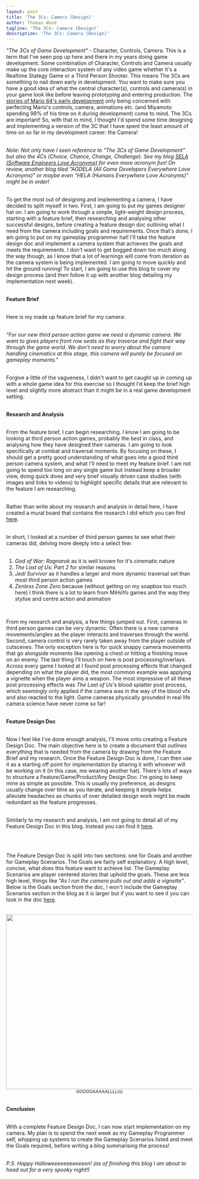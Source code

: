 ```yaml
---
layout: post
title: 'The 3Cs: Camera (Design)'
author: Thomas Wood
tagline: 'The 3Cs: Camera (Design)'
description: 'The 3Cs: Camera (Design)'
---
```


<p align="left">
  <i>"The 3Cs of Game Development"</i> - Character, Controls, Camera. This is a term that I've seen pop up here and there in my years doing game development. Some combination of Character, Controls and Camera usually make up the core interaction system of any video game whether it's a Realtime Stategy Game or a Third Person Shooter. This means The 3Cs are something to nail down early in development. You want to make sure you have a good idea of what the central character(s), controls and camera(s) in your game look like before leaving prototyping and entering production. The <a href="https://pixelatron.com/blog/the-making-of-super-mario-64-full-giles-goddard-interview-ngc/">stories of Mario 64's early development</a> only being concerned with perfecting Mario's controls, camera, animations etc. (and Miyamoto spending 99% of his time on it during development) come to mind. The 3Cs are important! So, with that in mind, I thought I'd spend some time designing and implementing a version of the 3C that I have spent the least amount of time on so far in my development career: the Camera!<br/><br/>
  
  <i>Note: Not only have I seen reference to "The 3Cs of Game Development" but also the 4Cs (Choice, Chance, Change, Challenge). See my blog <a href="https://helloimtw.me/pages/blogs/sela.html">SELA (Software Engineers Love Acronyms)</a> for even more acronym fun! On review, another blog tiled "AGDELA (All Game Developers Everywhere Love Acronyms)" or maybe even "HELA (Humans Everywhere Love Acronyms)" might be in order!</i><br/><br/>

  To get the most out of designing and implementing a camera, I have decided to split myself in two. First, I am going to put my games designer hat on. I am going to work through a simple, light-weight design process, starting with a feature brief, then researching and analysing other successful designs, before creating a feature design doc outlining what I need from the camera including goals and requirements. Once that's done, I am going to put on my gameplay programmer hat! I'll take the feature design doc and implement a camera system that achieves the goals and meets the requirements. I don't want to get bogged down too much along the way though, as I know that a lot of learnings will come from iteration as the camera system is being implemented. I am going to move quickly and hit the ground running! To start, I am going to use this blog to cover my design process (and then follow it up with another blog detailing my implementation next week).<br/><br/>

  <b>Feature Brief</b><br/><br/>

  Here is my made up feature brief for my camera:<br/><br/>

  <i>"For our new third person action game we need a dynamic camera. We want to gives players front row seats as they traverse and fight their way through the game world. We don't need to worry about the camera handling cinematics at this stage, this camera will purely be focused on gameplay moments."</i><br/><br/>

  Forgive a little of the vagueness, I didn't want to get caught up in coming up with a whole game idea for this exercise so I thought I'd keep the brief high level and slightly more abstract than it might be in a real game development setting.<br/><br/>
  
  <b>Research and Analysis</b><br/><br/>

  From the feature brief, I can begin researching. I know I am going to be looking at third person action games, probably the best in class, and analysing how they have designed their cameras. I am going to look specifically at combat and traversal moments. By focusing on these, I should get a pretty good understanding of what goes into a good third person camera system, and what I'll need to meet my feature brief. I am not going to spend too long on any single game but instead keep a broader view, doing quick dives and very brief visually driven case studies (with images and links to videos) to highlight specific details that are relevant to the feature I am researching.<br/><br/>

  Rather than write about my research and analysis in detail here, I have created a mural board that contains the research I did which you can find <a href="https://app.mural.co/t/asfadsf8488/m/asfadsf8488/1761920395146/77602e8713fa712ec7d742173beeac191712cb6d?sender=uc97fc6a5de48809d05dc4099">here</a>.<br/><br/>

In short, I looked at a number of third person games to see what their cameras did, delving more deeply into a select few:<br/><br/>

<ol type="2"><li><i>God of War: Ragnarok</i> as it is well known for it's cinematic nature</li><li><i>The Last of Us: Part 2</i> for similar reasons</li><li><i>Jedi Survivor</i> as it handles a larger and more dynamic traversal set than most third person action games</li><li><i>Zenless Zone Zero</i> because (without getting on my soapbox too much here) I think there is a lot to learn from MiHoYo games and the way they stylise and centre action and animation</li></ol><br/>

   From my research and analysis, a few things jumped out. First, cameras in third person games can be very dynamic. Often there is a new camera movements/angles as the player interacts and traverses through the world. Second, camera control is very rarely taken away from the player outside of cutscenes. The only exception here is for quick snappy camera movements that go alongside moments like opening a chest or hitting a finishing move on an enemy. The last thing I'll touch on here is post processing/overlays. Across every game I looked at I found post processing effects that changed depending on what the player did, the most common example was applying a vignette when the player aims a weapon. The most impressive of all these post processing effects was <i>The Last of Us</i>'s blood splatter post process, which seemingly only applied if the camera was in the way of the blood vfx and also reacted to the light. Game cameras physically grounded in real life camera science have never come so far!<br/><br/>
  
  <b>Feature Design Doc</b><br/><br/>

  Now I feel like I've done enough analysis, I'll move onto creating a Feature Design Doc. The main objective here is to create a document that outlines everything that is needed from the camera by drawing from the Feature Brief and my research. Once the Feature Design Doc is done, I can then use it as a starting off point for implementation by sharing it with whoever will be working on it (in this case, me wearing another hat). There's lots of ways to structure a Feature/Game/Product/Any Design Doc. I'm going to keep mine as simple as possible. This is usually my preference, as designs usually change over time as you iterate, and keeping it simple helps alleviate headaches as chunks of over detailed design work might be made redundant as the feature progresses.<br/><br/>

  Similarly to my research and analysis, I am not going to detail all of my Feature Design Doc in this blog. Instead you can find it <a href="https://app.mural.co/t/asfadsf8488/m/asfadsf8488/1761929908894/9bf195df9b89447f459d76aec7f847a13123a035?sender=uc97fc6a5de48809d05dc4099">here</a>.
</p><br/><br/>

The Feature Design Doc is split into two sections: one for Goals and another for Gameplay Scenarios. The Goals are fairly self explanatory. A high level, concise, what does this feature want to achieve list. The Gameplay Scenarios are player centered stories that uphold the goals. These are less high level, things like <i>"As I run the camera pulls out and adds a vignette"</i>. Below is the Goals section from the doc, I won't include the Gameplay Scenarios section in the blog as it is larger but if you want to see it you can look in the doc <a href="https://app.mural.co/t/asfadsf8488/m/asfadsf8488/1761929908894/9bf195df9b89447f459d76aec7f847a13123a035?sender=uc97fc6a5de48809d05dc4099">here</a>.<br/><br/>

<p align="center">
  <img src="https://twood27897.github.io/assets/camera/cameragoals.png" width="822" height="472"><br/><sup><i>GOOOOAAAAALLLL(s)</i></sup><br/><br/>
</p>

  <b>Conclusion</b><br/><br/>

  With a complete Feature Design Doc, I can now start implementation on my camera. My plan is to spend the next week as my Gameplay Programmer self, whipping up systems to create the Gameplay Scenarios listed and meet the Goals required, before writing a blog summarising the process!<br/><br/>

  <i>P.S. Happy Halloweeeeeeeeeeeen! (as of finishing this blog I am about to head out for a very spooky night!)</i>

